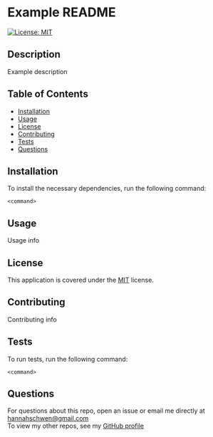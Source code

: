 # Example README

  [![License: MIT](https://img.shields.io/badge/License-MIT-yellow.svg)](https://opensource.org/licenses/MIT) 

  ## Description

  Example description

  ## Table of Contents

  * [Installation](#Installation)
  * [Usage](#Usage)
  * [License](#License)
  * [Contributing](#Contributing)
  * [Tests](#Tests)
  * [Questions](#Questions)
  
  ## Installation

  To install the necessary dependencies, run the following command:

  ~~~
  <command>
  ~~~

  ## Usage

  Usage info
  
  ## License
    
  This application is covered under the [MIT](https://opensource.org/license/mit) license.

  ## Contributing
  
  Contributing info
  
  ## Tests
  
  To run tests, run the following command:
  
  ~~~
  <command>
  ~~~
  
  ## Questions
  
  For questions about this repo, open an issue or email me directly at <hannahschwen@gmail.com><br>
  To view my other repos, see my [GitHub profile](https://github.com/hannahschwen)

